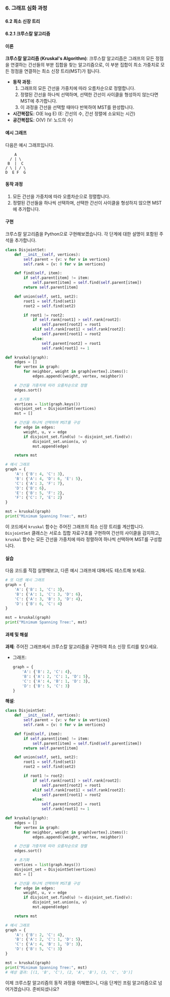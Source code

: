 ### 6. 그래프 심화 과정

#### 6.2 최소 신장 트리

#### 6.2.1 크루스칼 알고리즘

#### 이론
**크루스칼 알고리즘 (Kruskal's Algorithm)**: 크루스칼 알고리즘은 그래프의 모든 정점을 연결하는 간선들의 부분 집합을 찾는 알고리즘으로, 이 부분 집합이 최소 가중치로 모든 정점을 연결하는 최소 신장 트리(MST)가 됩니다.
- **동작 과정**:
  1. 그래프의 모든 간선을 가중치에 따라 오름차순으로 정렬합니다.
  2. 정렬된 간선을 하나씩 선택하며, 선택한 간선이 사이클을 형성하지 않는다면 MST에 추가합니다.
  3. 이 과정을 간선을 선택할 때마다 반복하여 MST를 완성합니다.
- **시간복잡도**: O(E log E) (E: 간선의 수, 간선 정렬에 소요되는 시간)
- **공간복잡도**: O(V) (V: 노드의 수)

#### 예시 그래프
다음은 예시 그래프입니다.

```
    A
  / | \
 B  |  C
/ \ | / \
D  E F  G
```

#### 동작 과정
1. 모든 간선을 가중치에 따라 오름차순으로 정렬합니다.
2. 정렬된 간선들을 하나씩 선택하며, 선택한 간선이 사이클을 형성하지 않으면 MST에 추가합니다.

#### 구현
크루스칼 알고리즘을 Python으로 구현해보겠습니다. 각 단계에 대한 설명이 포함된 주석을 추가합니다.

```python
class DisjointSet:
    def __init__(self, vertices):
        self.parent = {v: v for v in vertices}
        self.rank = {v: 0 for v in vertices}

    def find(self, item):
        if self.parent[item] != item:
            self.parent[item] = self.find(self.parent[item])
        return self.parent[item]

    def union(self, set1, set2):
        root1 = self.find(set1)
        root2 = self.find(set2)

        if root1 != root2:
            if self.rank[root1] > self.rank[root2]:
                self.parent[root2] = root1
            elif self.rank[root1] < self.rank[root2]:
                self.parent[root1] = root2
            else:
                self.parent[root2] = root1
                self.rank[root1] += 1

def kruskal(graph):
    edges = []
    for vertex in graph:
        for neighbor, weight in graph[vertex].items():
            edges.append((weight, vertex, neighbor))

    # 간선을 가중치에 따라 오름차순으로 정렬
    edges.sort()

    # 초기화
    vertices = list(graph.keys())
    disjoint_set = DisjointSet(vertices)
    mst = []

    # 간선을 하나씩 선택하며 MST를 구성
    for edge in edges:
        weight, u, v = edge
        if disjoint_set.find(u) != disjoint_set.find(v):
            disjoint_set.union(u, v)
            mst.append(edge)

    return mst

# 예시 그래프
graph = {
    'A': {'B': 4, 'C': 3},
    'B': {'A': 4, 'D': 6, 'E': 5},
    'C': {'A': 3, 'F': 7},
    'D': {'B': 6},
    'E': {'B': 5, 'F': 2},
    'F': {'C': 7, 'E': 2}
}

mst = kruskal(graph)
print("Minimum Spanning Tree:", mst)
```

이 코드에서 `kruskal` 함수는 주어진 그래프의 최소 신장 트리를 계산합니다. `DisjointSet` 클래스는 서로소 집합 자료구조를 구현하여 간선의 사이클을 감지하고, `kruskal` 함수는 모든 간선을 가중치에 따라 정렬하여 하나씩 선택하며 MST를 구성합니다.

#### 실습
다음 코드를 직접 실행해보고, 다른 예시 그래프에 대해서도 테스트해 보세요.

```python
# 또 다른 예시 그래프
graph = {
    'A': {'B': 1, 'C': 3},
    'B': {'A': 1, 'C': 3, 'D': 6},
    'C': {'A': 3, 'B': 3, 'D': 4},
    'D': {'B': 6, 'C': 4}
}

mst = kruskal(graph)
print("Minimum Spanning Tree:", mst)
```

#### 과제 및 해설
**과제**: 주어진 그래프에서 크루스칼 알고리즘을 구현하여 최소 신장 트리를 찾으세요.
- 그래프:
  ```python
  graph = {
      'A': {'B': 2, 'C': 4},
      'B': {'A': 2, 'C': 1, 'D': 5},
      'C': {'A': 4, 'B': 1, 'D': 3},
      'D': {'B': 5, 'C': 3}
  }
  ```

**해설**:
```python
class DisjointSet:
    def __init__(self, vertices):
        self.parent = {v: v for v in vertices}
        self.rank = {v: 0 for v in vertices}

    def find(self, item):
        if self.parent[item] != item:
            self.parent[item] = self.find(self.parent[item])
        return self.parent[item]

    def union(self, set1, set2):
        root1 = self.find(set1)
        root2 = self.find(set2)

        if root1 != root2:
            if self.rank[root1] > self.rank[root2]:
                self.parent[root2] = root1
            elif self.rank[root1] < self.rank[root2]:
                self.parent[root1] = root2
            else:
                self.parent[root2] = root1
                self.rank[root1] += 1

def kruskal(graph):
    edges = []
    for vertex in graph:
        for neighbor, weight in graph[vertex].items():
            edges.append((weight, vertex, neighbor))

    # 간선을 가중치에 따라 오름차순으로 정렬
    edges.sort()

    # 초기화
    vertices = list(graph.keys())
    disjoint_set = DisjointSet(vertices)
    mst = []

    # 간선을 하나씩 선택하며 MST를 구성
    for edge in edges:
        weight, u, v = edge
        if disjoint_set.find(u) != disjoint_set.find(v):
            disjoint_set.union(u, v)
            mst.append(edge)

    return mst

# 예시 그래프
graph = {
    'A': {'B': 2, 'C': 4},
    'B': {'A': 2, 'C': 1, 'D': 5},
    'C': {'A': 4, 'B': 1, 'D': 3},
    'D': {'B': 5, 'C': 3}
}

mst = kruskal(graph)
print("Minimum Spanning Tree:", mst)
# 예상 결과: [(1, 'B', 'C'), (2, 'A', 'B'), (3, 'C', 'D')]
```

이제 크루스칼 알고리즘의 동작 과정을 이해했으니, 다음 단계인 프림 알고리즘으로 넘어가겠습니다. 준비되셨나요?